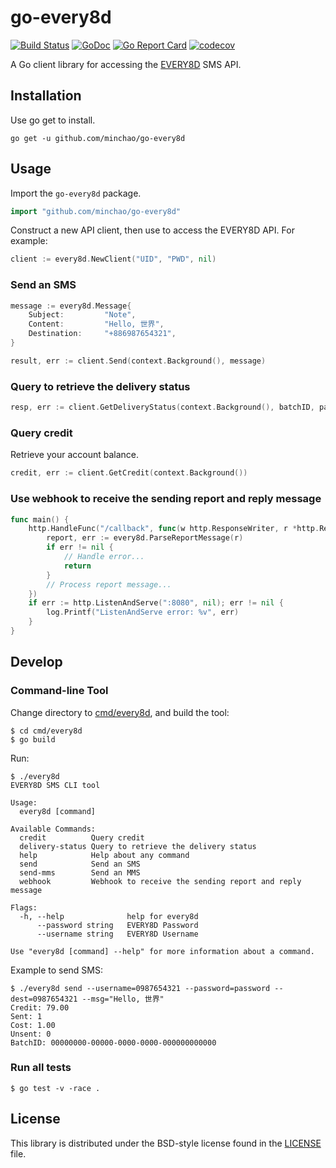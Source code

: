 # go-every8d

[![Build Status](https://travis-ci.org/minchao/go-every8d.svg?branch=master)](https://travis-ci.org/minchao/go-every8d)
[![GoDoc](https://godoc.org/github.com/minchao/go-every8d?status.svg)](https://godoc.org/github.com/minchao/go-every8d)
[![Go Report Card](https://goreportcard.com/badge/github.com/minchao/go-every8d)](https://goreportcard.com/report/github.com/minchao/go-every8d)
[![codecov](https://codecov.io/gh/minchao/go-every8d/branch/master/graph/badge.svg)](https://codecov.io/gh/minchao/go-every8d)

A Go client library for accessing the [EVERY8D](http://global.every8d.com.tw/) SMS API.

## Installation

Use go get to install.

```
go get -u github.com/minchao/go-every8d
```

## Usage

Import the `go-every8d` package.

```go
import "github.com/minchao/go-every8d"
```

Construct a new API client, then use to access the EVERY8D API. For example:

```go
client := every8d.NewClient("UID", "PWD", nil)
```

### Send an SMS

```go
message := every8d.Message{
    Subject:         "Note",
    Content:         "Hello, 世界",
    Destination:     "+886987654321",
}

result, err := client.Send(context.Background(), message)
```

### Query to retrieve the delivery status

```go
resp, err := client.GetDeliveryStatus(context.Background(), batchID, pageNo)
```

### Query credit

Retrieve your account balance.

```go
credit, err := client.GetCredit(context.Background())
```

### Use webhook to receive the sending report and reply message

```go
func main() {
	http.HandleFunc("/callback", func(w http.ResponseWriter, r *http.Request) {
		report, err := every8d.ParseReportMessage(r)
		if err != nil {
			// Handle error...
			return
		}
		// Process report message...
	})
	if err := http.ListenAndServe(":8080", nil); err != nil {
		log.Printf("ListenAndServe error: %v", err)
	}
}
```

## Develop

### Command-line Tool

Change directory to [cmd/every8d](./cmd/every8d), and build the tool:

```
$ cd cmd/every8d
$ go build
``` 

Run:

```
$ ./every8d
EVERY8D SMS CLI tool

Usage:
  every8d [command]

Available Commands:
  credit          Query credit
  delivery-status Query to retrieve the delivery status
  help            Help about any command
  send            Send an SMS
  send-mms        Send an MMS
  webhook         Webhook to receive the sending report and reply message

Flags:
  -h, --help              help for every8d
      --password string   EVERY8D Password
      --username string   EVERY8D Username

Use "every8d [command] --help" for more information about a command.

```

Example to send SMS:

```
$ ./every8d send --username=0987654321 --password=password --dest=0987654321 --msg="Hello, 世界"
Credit: 79.00
Sent: 1
Cost: 1.00
Unsent: 0
BatchID: 00000000-00000-0000-0000-000000000000

```

### Run all tests

```
$ go test -v -race .
```

## License

This library is distributed under the BSD-style license found in the [LICENSE](./LICENSE) file.

